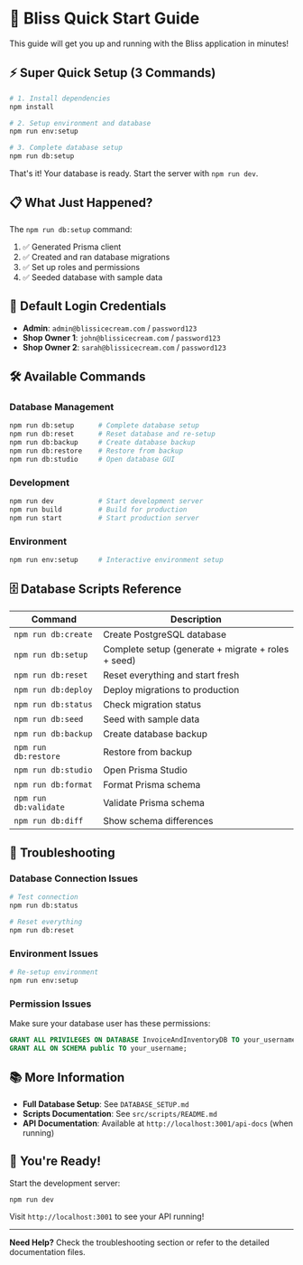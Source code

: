 # 🚀 Bliss Quick Start Guide

This guide will get you up and running with the Bliss application in minutes!

## ⚡ Super Quick Setup (3 Commands)

```bash
# 1. Install dependencies
npm install

# 2. Setup environment and database
npm run env:setup

# 3. Complete database setup
npm run db:setup
```

That's it! Your database is ready. Start the server with `npm run dev`.

## 📋 What Just Happened?

The `npm run db:setup` command:
1. ✅ Generated Prisma client
2. ✅ Created and ran database migrations
3. ✅ Set up roles and permissions
4. ✅ Seeded database with sample data

## 🔑 Default Login Credentials

- **Admin**: `admin@blissicecream.com` / `password123`
- **Shop Owner 1**: `john@blissicecream.com` / `password123`
- **Shop Owner 2**: `sarah@blissicecream.com` / `password123`

## 🛠️ Available Commands

### Database Management
```bash
npm run db:setup      # Complete database setup
npm run db:reset      # Reset database and re-setup
npm run db:backup     # Create database backup
npm run db:restore    # Restore from backup
npm run db:studio     # Open database GUI
```

### Development
```bash
npm run dev           # Start development server
npm run build         # Build for production
npm run start         # Start production server
```

### Environment
```bash
npm run env:setup     # Interactive environment setup
```

## 🗄️ Database Scripts Reference

| Command | Description |
|---------|-------------|
| `npm run db:create` | Create PostgreSQL database |
| `npm run db:setup` | Complete setup (generate + migrate + roles + seed) |
| `npm run db:reset` | Reset everything and start fresh |
| `npm run db:deploy` | Deploy migrations to production |
| `npm run db:status` | Check migration status |
| `npm run db:seed` | Seed with sample data |
| `npm run db:backup` | Create database backup |
| `npm run db:restore` | Restore from backup |
| `npm run db:studio` | Open Prisma Studio |
| `npm run db:format` | Format Prisma schema |
| `npm run db:validate` | Validate Prisma schema |
| `npm run db:diff` | Show schema differences |

## 🔧 Troubleshooting

### Database Connection Issues
```bash
# Test connection
npm run db:status

# Reset everything
npm run db:reset
```

### Environment Issues
```bash
# Re-setup environment
npm run env:setup
```

### Permission Issues
Make sure your database user has these permissions:
```sql
GRANT ALL PRIVILEGES ON DATABASE InvoiceAndInventoryDB TO your_username;
GRANT ALL ON SCHEMA public TO your_username;
```

## 📚 More Information

- **Full Database Setup**: See `DATABASE_SETUP.md`
- **Scripts Documentation**: See `src/scripts/README.md`
- **API Documentation**: Available at `http://localhost:3001/api-docs` (when running)

## 🎉 You're Ready!

Start the development server:
```bash
npm run dev
```

Visit `http://localhost:3001` to see your API running!

---

**Need Help?** Check the troubleshooting section or refer to the detailed documentation files.
